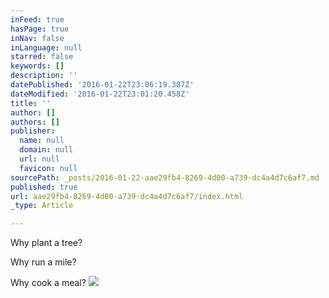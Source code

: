```yaml
---
inFeed: true
hasPage: true
inNav: false
inLanguage: null
starred: false
keywords: []
description: ''
datePublished: '2016-01-22T23:06:19.387Z'
dateModified: '2016-01-22T23:01:20.458Z'
title: ''
author: []
authors: []
publisher:
  name: null
  domain: null
  url: null
  favicon: null
sourcePath: _posts/2016-01-22-aae29fb4-8269-4d00-a739-dc4a4d7c6af7.md
published: true
url: aae29fb4-8269-4d00-a739-dc4a4d7c6af7/index.html
_type: Article

---
```

Why plant a tree?

Why run a mile?

Why cook a meal?
![](https://the-grid-user-content.s3-us-west-2.amazonaws.com/21f54f7f-06bf-4023-8ff2-a736acf8e57c.png)